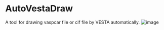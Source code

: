 # AutoVestaDraw
A tool for drawing vaspcar file or cif file by VESTA automatically.
![image](https://github.com/kiviwan/AutoVestaDraw/blob/main/demo.gif?raw=true)
